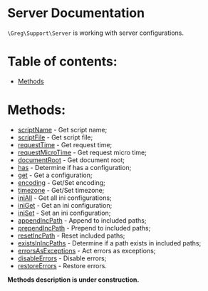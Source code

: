 # Server Documentation

`\Greg\Support\Server` is working with server configurations.

# Table of contents:

* [Methods](#methods)

# Methods:

* [scriptName](#scriptname) - Get script name;
* [scriptFile](#scriptfile) - Get script file;
* [requestTime](#requesttime) - Get request time;
* [requestMicroTime](#requestmicrotime) - Get request micro time;
* [documentRoot](#documentroot) - Get document root;
* [has](#has) - Determine if has a configuration;
* [get](#get) - Get a configuration;
* [encoding](#encoding) - Get/Set encoding;
* [timezone](#timezone) - Get/Set timezone;
* [iniAll](#iniall) - Get all ini configurations;
* [iniGet](#iniget) - Get an ini configuration;
* [iniSet](#iniset) - Set an ini configuration;
* [appendIncPath](#appendincpath) - Append to included paths;
* [prependIncPath](#prependincpath) - Prepend to included paths;
* [resetIncPath](#resetincpath) - Reset included paths;
* [existsInIncPaths](#existsinincpaths) - Determine if a path exists in included paths;
* [errorsAsExceptions](#errorsasexceptions) - Act errors as exceptions;
* [disableErrors](#disableerrors) - Disable errors;
* [restoreErrors](#restoreerrors) - Restore errors.

**Methods description is under construction.**
